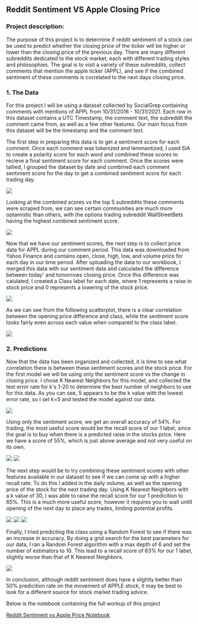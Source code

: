 ## Reddit Sentiment VS Apple Closing Price

### Project description:

The purpose of this project is to determine if reddit sentiment of a stock can be used to predict whether the closing price of the ticker will be higher or lower than the closing price of the previous day. There are many different subreddits dedicated to the stock market, each with different trading styles and philosophies. The goal is to visit a variety of these subreddits, collect comments that mention the apple ticker (APPL), and see if the combined sentiment of these comments is correlated to the next days closing price. 

### 1. The Data

For this project I will be using a dataset collected by SocialGrep containing comments with mentions of APPL from 10/31/2016 - 10/31/2021. Each row in this dataset contains a UTC Timestamp, the comment text, the subreddit the comment came from, as well as a few other features. Our main focus from this dataset will be the timestamp and the comment text. 

The first step in preparing this data is to get a sentiment score for each comment. Once each comment was tokenized and lemmantized, I used SIA to create a polarity score for each word and combined these scores to recieve a final sentiment score for each comment. Once the scores were tallied, I grouped the dataset by date and combined each comment sentiment score for the day to get a combined sentiment score for each trading day. 

<img src="sent.jpg?raw=true"/>

Looking at the combined scores vs the top 5 subreddits these comments were scraped from, we can see certain communities are much more optamistic than others, with the options trading subreddit WallStreetBets having the highest combined sentiment score. 

<img src="top5sent.jpg?raw=true"/>

Now that we have our sentiment scores, the next step is to collect price data for APPL during our comment period. This data was downloaded from Yahoo Finance and contains open, close, high, low, and volume price for each day in our time period. After uploading the data to our workbook, I merged this data with our sentiment data and calculated the difference between today' and tomorrows closing price. Once this difference was calulated, I created a Class label for each date, where 1 represents a raise in stock price and 0 represents a lowering of the stock price. 

<img src="merged.jpg?raw=true"/>

As we can see from the following scatterplot, there is a clear correlation between the opening price difference and class, while the sentiment score looks fairly even across each value when compared to the class label. 

<img src="sent_open.jpg?raw=True"/>


### 2. Predictions

Now that the data has been organized and collected, it is time to see what correlation there is between these sentiment scores and the stock price. For the first model we will be using only the sentiment score vs the change in closing price. I chose K Nearest Neighbors for this model, and collected the test error rate for k's 1-20 to determine the best number of neighbors to use for this data. As you can see, 5 appears to be the k value with the lowest error rate, so I set k=5 and tested the model against our data. 

<img src="error_rate.jpg?raw=true"/>

Using only the sentiment score, we get an overall accuracy of 54%. For trading, the most useful score would be the recall score of our 1 label, since the goal is to buy when there is a predicted raise in the stocks price. Here we have a score of 55%, which is just above average and not very useful on its own.

<img src="k_sent_only.jpg?raw=true"/>
<img src="plot_sent.jpg?raw=true"/>

The next step would be to try combining these sentiment scores with other features available in our dataset to see if we can come up with a higher recall rate. To do this I added in the daily volume, as well as the opening price of the stock for the next trading day. Using K Nearest Neighbors with a k value of 30, I was able to raise the recall score for our 1 predicition to 65%. This is a much more useful score, however it requires you to wait untill opening of the next day to place any trades, limiting potential profits. 

<img src="error_rate_all.jpg?raw=true"/>
<img src="class_report_all.jpg?raw=true"/>
<img src="plot_all_appl.jpg?raw=true"/>

Finally, I tried predicting the class using a Random Forest to see if there was an increase in accuracy.  By doing a grid search for the best parameters for our data, I ran a Random Forest algorithm with a max depth of 6 and set the number of estimators to 10. This lead to a recall score of 63% for our 1 label, slightly worse than that of K Nearest Neighbors.

<img src="class_report_forest_friday.jpg?raw=true"/>

In conclusion, although reddit sentiment does have a slightly better than 50% predicition rate on the movement of APPLE stock, it may be best to look for a different source for stock market trading advice. 

Below is the notebook containing the full workup of this project

[Reddit Sentiment vs Apple Price Notebook](/sent.html)
